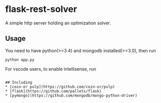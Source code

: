 # flask-rest-solver
A simple http server holding an optimization solver.

## Usage
You need to have python(>=3.4) and mongodb installed(>=3.0), then run
```
python app.py
```
For vscode users, to enable intellisense, run
```

## Including
* [coin-or pulp](https://github.com/coin-or/pulp)
* [flask](https://github.com/pallets/flask)
* [pymongo](https://github.com/mongodb/mongo-python-driver)